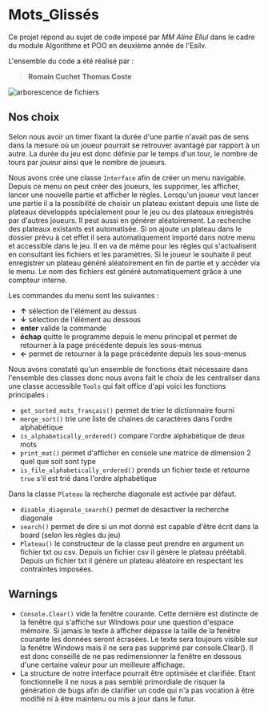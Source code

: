 # Mots_Glissés
Ce projet répond au sujet de code imposé par *MM Aline Ellul* dans le cadre du module Algorithme et POO en deuxième année de l'Esilv.

L'ensemble du code a été réalisé par :

> **Romain Cuchet**
>  **Thomas Coste**

![arborescence de fichiers](https://i.ibb.co/dMhDSHg/Diagramme-vierge-1.png)

## Nos choix

Selon nous avoir un timer fixant la durée d'une partie n'avait pas de sens dans la mesure où un joueur pourrait se retrouver avantagé par rapport à un autre. La durée du jeu est donc définie par le temps d'un tour, le nombre de tours par joueur ainsi que le nombre de joueurs.

Nous avons crée une classe `Interface` afin de créer un menu navigable. Depuis ce menu on peut créer des joueurs, les supprimer, les afficher, lancer une nouvelle partie et afficher le règles.  Lorsqu'un joueur veut lancer une partie  il a la possibilité de choisir un plateau existant depuis une liste de plateaux développés spécialement pour le jeu ou des plateaux enregistrés par d'autres joueurs. Il peut aussi en générer aléatoirement. La recherche des plateaux existants est automatisée. Si on ajoute un plateau dans le dossier prévu à cet effet il sera automatiquement importé dans notre menu et accessible dans le jeu. Il en va de même pour les règles qui s'actualisent en consultant les fichiers et les paramètres. Si le joueur le souhaite il peut enregistrer un plateau généré aléatoirement en fin de partie et y accéder via le menu. Le nom des fichiers est généré automatiquement grâce à une compteur interne.

Les commandes du menu sont les suivantes :
 - **↑** sélection de l'élément au dessus
 - **↓** sélection de l'élément au dessous
 - **enter** valide la commande
 - **échap** quitte le programme depuis le menu principal et permet de retourner à la page précédente depuis les sous-menus
 -  **←** permet de retourner à la page précédente depuis les sous-menus

Nous avons constaté qu'un ensemble de fonctions était nécessaire dans l'ensemble des classes donc nous avons fait le choix de les centraliser dans une classe accessible `Tools` qui fait office d'api voici les fonctions principales :

 - `get_sorted_mots_français()` permet de trier le dictionnaire fourni
 - `merge_sort()` trie une liste de chaines de caractères dans l'ordre alphabétique
 - `is_alphabetically_ordered()` compare l'ordre alphabétique de deux mots
 - `print_mat()` permet d'afficher en console une matrice de dimension 2 quel que soit sont type
 - `is_file_alphabetically_ordered()` prends un fichier texte et retourne `true` s'il est trié dans l'ordre alphabétique

Dans la classe `Plateau` la recherche diagonale est activée par défaut.

 - `disable_diagonale_search()` permet de désactiver la recherche diagonale
 - `search()` permet de dire si un mot donné est capable d'être écrit dans la board (selon les règles du jeu)
 - `Plateau()` le constructeur de la classe peut prendre en argument un fichier txt ou csv. Depuis un fichier csv il génère le plateau préétabli. Depuis un fichier txt il génère un plateau aléatoire en respectant les contraintes imposées.
## Warnings
 - `Console.Clear()` vide la fenêtre courante. Cette dernière est distincte de la fenêtre qui s'affiche sur Windows pour une question d'espace mémoire. Si jamais le texte à afficher dépasse la taille de la fenêtre courante les données seront écrasées. Le texte sera toujours visible sur la fenêtre Windows mais il ne sera pas supprimé par console.Clear(). Il est donc conseillé de ne pas redimensionner la fenêtre en dessous d'une certaine valeur pour un meilleure affichage.
 - La structure de notre interface pourrait être optimisée et clarifiée. Etant fonctionnelle il ne nous a pas semblé primordiale de risquer la génération de bugs afin de clarifier un code qui n'a pas vocation à être modifié ni à être maintenu ou mis à jour dans le futur.

